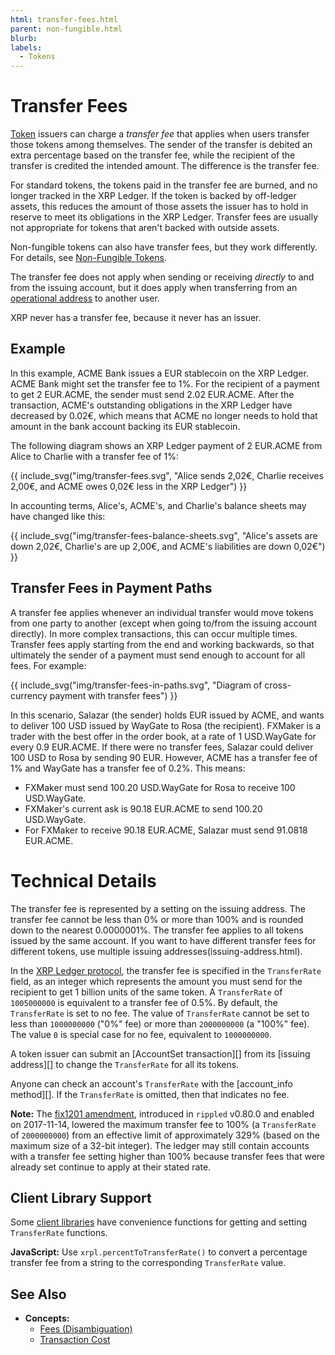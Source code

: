 ```yaml
---
html: transfer-fees.html
parent: non-fungible.html
blurb:
labels:
  - Tokens
---
```

# Transfer Fees

[Token](tokens.html) issuers can charge a _transfer fee_ that applies when users transfer those tokens among themselves. The sender of the transfer is debited an extra percentage based on the transfer fee, while the recipient of the transfer is credited the intended amount. The difference is the transfer fee.

For standard tokens, the tokens paid in the transfer fee are burned, and no longer tracked in the XRP Ledger. If the token is backed by off-ledger assets, this reduces the amount of those assets the issuer has to hold in reserve to meet its obligations in the XRP Ledger. Transfer fees are usually not appropriate for tokens that aren't backed with outside assets.

Non-fungible tokens can also have transfer fees, but they work differently. For details, see [Non-Fungible Tokens](non-fungible.html).

The transfer fee does not apply when sending or receiving _directly_ to and from the issuing account, but it does apply when transferring from an [operational address](issuing-and-operational-addresses.html) to another user.

XRP never has a transfer fee, because it never has an issuer.

## Example

In this example, ACME Bank issues a EUR stablecoin on the XRP Ledger. ACME Bank might set the transfer fee to 1%. For the recipient of a payment to get 2 EUR.ACME, the sender must send 2.02 EUR.ACME. After the transaction, ACME's outstanding obligations in the XRP Ledger have decreased by 0.02€, which means that ACME no longer needs to hold that amount in the bank account backing its EUR stablecoin.

The following diagram shows an XRP Ledger payment of 2 EUR.ACME from Alice to Charlie with a transfer fee of 1%:

{{ include_svg("img/transfer-fees.svg", "Alice sends 2,02€, Charlie receives 2,00€, and ACME owes 0,02€ less in the XRP Ledger") }}

In accounting terms, Alice's, ACME's, and Charlie's balance sheets may have changed like this:

{{ include_svg("img/transfer-fees-balance-sheets.svg", "Alice's assets are down 2,02€, Charlie's are up 2,00€, and ACME's liabilities are down 0,02€") }}



## Transfer Fees in Payment Paths

<!--{# TODO: Update this for OwnerPaysFee amendment when that gets added #}-->

A transfer fee applies whenever an individual transfer would move tokens from one party to another (except when going to/from the issuing account directly). In more complex transactions, this can occur multiple times. Transfer fees apply starting from the end and working backwards, so that ultimately the sender of a payment must send enough to account for all fees. For example:

{{ include_svg("img/transfer-fees-in-paths.svg", "Diagram of cross-currency payment with transfer fees") }}

In this scenario, Salazar (the sender) holds EUR issued by ACME, and wants to deliver 100 USD issued by WayGate to Rosa (the recipient). FXMaker is a trader with the best offer in the order book, at a rate of 1 USD.WayGate for every 0.9 EUR.ACME. If there were no transfer fees, Salazar could deliver 100 USD to Rosa by sending 90 EUR. However, ACME has a transfer fee of 1% and WayGate has a transfer fee of 0.2%. This means:

* FXMaker must send 100.20 USD.WayGate for Rosa to receive 100 USD.WayGate.
* FXMaker's current ask is 90.18 EUR.ACME to send 100.20 USD.WayGate.
* For FXMaker to receive 90.18 EUR.ACME, Salazar must send 91.0818 EUR.ACME.

<!-- SPELLING_IGNORE: waygate, fxmaker -->

# Technical Details

The transfer fee is represented by a setting on the issuing address. The transfer fee cannot be less than 0% or more than 100% and is rounded down to the nearest 0.0000001%. The transfer fee applies to all tokens issued by the same account. If you want to have different transfer fees for different tokens, use multiple issuing addresses(issuing-address.html).

In the [XRP Ledger protocol](protocol-reference.html), the transfer fee is specified in the `TransferRate` field, as an integer which represents the amount you must send for the recipient to get 1 billion units of the same token. A `TransferRate` of `1005000000` is equivalent to a transfer fee of 0.5%. By default, the `TransferRate` is set to no fee. The value of `TransferRate` cannot be set to less than `1000000000` ("0%" fee) or more than `2000000000` (a "100%" fee). The value `0` is special case for no fee, equivalent to `1000000000`.

A token issuer can submit an [AccountSet transaction][] from its [issuing address][] to change the `TransferRate` for all its tokens.

Anyone can check an account's `TransferRate` with the [account_info method][]. If the `TransferRate` is omitted, then that indicates no fee.

**Note:** The [fix1201 amendment](amendments.html), introduced in `rippled` v0.80.0 and enabled on 2017-11-14, lowered the maximum transfer fee to 100% (a `TransferRate` of `2000000000`) from an effective limit of approximately 329% (based on the maximum size of a 32-bit integer). The ledger may still contain accounts with a transfer fee setting higher than 100% because transfer fees that were already set continue to apply at their stated rate.

## Client Library Support

Some [client libraries](client-libraries.html) have convenience functions for getting and setting `TransferRate` functions.

**JavaScript:** Use `xrpl.percentToTransferRate()` to convert a percentage transfer fee from a string to the corresponding `TransferRate` value.

## See Also

- **Concepts:**
    - [Fees (Disambiguation)](fees.html)
    - [Transaction Cost](transaction-cost.html)

